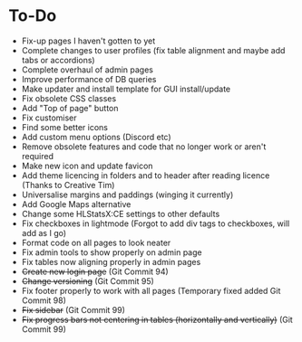 # To-Do
* Fix-up pages I haven't gotten to yet
* Complete changes to user profiles (fix table alignment and maybe add tabs or accordions)
* Complete overhaul of admin pages
* Improve performance of DB queries
* Make updater and install template for GUI install/update
* Fix obsolete CSS classes
* Add "Top of page" button
* Fix customiser
* Find some better icons
* Add custom menu options (Discord etc)
* Remove obsolete features and code that no longer work or aren't required
* Make new icon and update favicon
* Add theme licencing in folders and to header after reading licence (Thanks to Creative Tim)
* Universalise margins and paddings (winging it currently)
* Add Google Maps alternative
* Change some HLStatsX:CE settings to other defaults
* Fix checkboxes in lightmode (Forgot to add div tags to checkboxes, will add as I go)
* Format code on all pages to look neater
* Fix admin tools to show properly on admin page
* Fix tables now aligning properly in admin pages
* ~~Create new login page~~ (Git Commit 94)
* ~~Change versioning~~ (Git Commit 95)
* Fix footer properly to work with all pages (Temporary fixed added Git Commit 98)
* ~~Fix sidebar~~ (Git Commit 99)
* ~~Fix progress bars not centering in tables (horizontally and vertically)~~ (Git Commit 99)